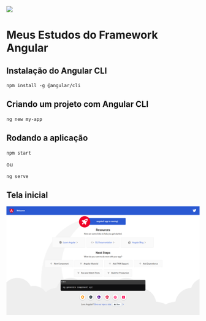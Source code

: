 ![](https://angular.io/assets/images/logos/angular/logo-nav@2x.png)

# Meus Estudos do Framework Angular


## Instalação do Angular CLI

    npm install -g @angular/cli


## Criando um projeto com Angular CLI

    ng new my-app


## Rodando a aplicação


    npm start

ou

    ng serve


## Tela inicial

![](img/Captura%20de%20tela%20de%202021-02-19%2020-14-01.png)